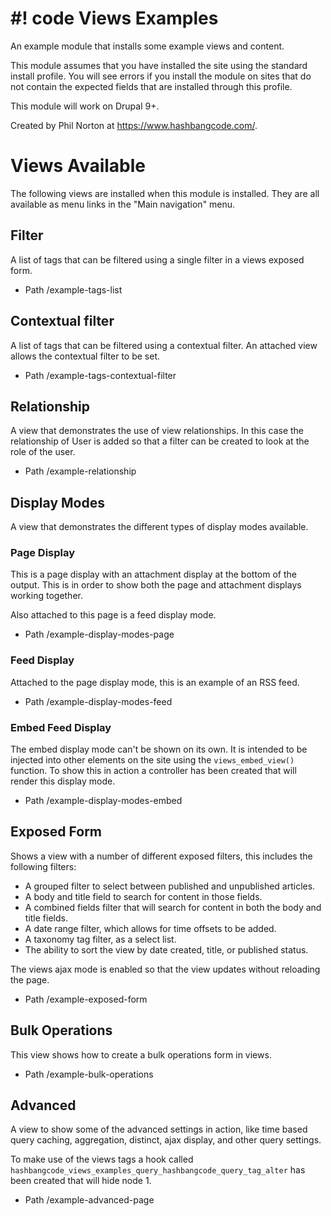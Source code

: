 # #! code Views Examples

An example module that installs some example views and content.

This module assumes that you have installed the site using the standard install
profile. You will see errors if you install the module on sites that do not
contain the expected fields that are installed through this profile.

This module will work on Drupal 9+.

Created by Phil Norton at https://www.hashbangcode.com/.

# Views Available

The following views are installed when this module is installed. They are all
available as menu links in the "Main navigation" menu.

## Filter

A list of tags that can be filtered using a single filter in a views exposed
form.

- Path /example-tags-list

## Contextual filter

A list of tags that can be filtered using a contextual filter. An attached view
allows the contextual filter to be set.

- Path /example-tags-contextual-filter

## Relationship

A view that demonstrates the use of view relationships. In this case the
relationship of User is added so that a filter can be created to look at the
role of the user.

- Path /example-relationship

## Display Modes

A view that demonstrates the different types of display modes available.

### Page Display

This is a page display with an attachment display at the bottom of the output.
This is in order to show both the page and attachment displays working together.

Also attached to this page is a feed display mode.

- Path /example-display-modes-page

### Feed Display

Attached to the page display mode, this is an example of an RSS feed.

- Path /example-display-modes-feed

### Embed Feed Display

The embed display mode can't be shown on its own. It is intended to be injected
into other elements on the site using the `views_embed_view()` function. To
show this in action a controller has been created that will render this display
mode.

- Path /example-display-modes-embed

## Exposed Form

Shows a view with a number of different exposed filters, this includes the
following filters:

- A grouped filter to select between published and unpublished articles.
- A body and title field to search for content in those fields.
- A combined fields filter that will search for content in both the body and
title fields.
- A date range filter, which allows for time offsets to be added.
- A taxonomy tag filter, as a select list.
- The ability to sort the view by date created, title, or published status.

The views ajax mode is enabled so that the view updates without reloading the
page.

- Path /example-exposed-form

## Bulk Operations

This view shows how to create a bulk operations form in views.

- Path /example-bulk-operations

## Advanced

A view to show some of the advanced settings in action, like time based query
caching, aggregation, distinct, ajax display, and other query settings.

To make use of the views tags a hook called
`hashbangcode_views_examples_query_hashbangcode_query_tag_alter` has been
created that will hide node 1.

- Path /example-advanced-page
